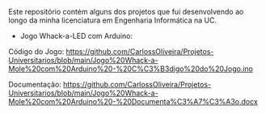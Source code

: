 Este repositório contém alguns dos projetos que fui desenvolvendo ao longo da minha licenciatura em Engenharia Informática na UC.

- Jogo Whack-a-LED com Arduino:

Código do Jogo: https://github.com/CarlossOliveira/Projetos-Universitarios/blob/main/Jogo%20Whack-a-Mole%20com%20Arduino%20-%20C%C3%B3digo%20do%20Jogo.ino

Documentação: https://github.com/CarlossOliveira/Projetos-Universitarios/blob/main/Jogo%20Whack-a-Mole%20com%20Arduino%20-%20Documenta%C3%A7%C3%A3o.docx
